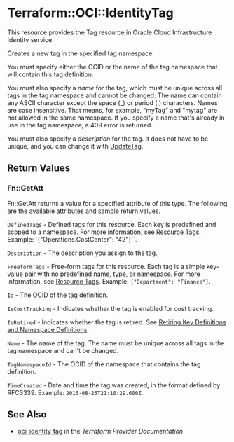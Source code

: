 # Terraform::OCI::IdentityTag

This resource provides the Tag resource in Oracle Cloud Infrastructure Identity service.

Creates a new tag in the specified tag namespace.

You must specify either the OCID or the name of the tag namespace that will contain this tag definition.

You must also specify a *name* for the tag, which must be unique across all tags in the tag namespace
and cannot be changed. The name can contain any ASCII character except the space (_) or period (.) characters.
Names are case insensitive. That means, for example, "myTag" and "mytag" are not allowed in the same namespace.
If you specify a name that's already in use in the tag namespace, a 409 error is returned.

You must also specify a *description* for the tag.
It does not have to be unique, and you can change it with
[UpdateTag](https://docs.cloud.oracle.com/iaas/api/#/en/tagging/20170901/Tag/UpdateTag).

## Return Values

### Fn::GetAtt

Fn::GetAtt returns a value for a specified attribute of this type. The following are the available attributes and sample return values.

`DefinedTags` - Defined tags for this resource. Each key is predefined and scoped to a namespace. For more information, see [Resource Tags](https://docs.cloud.oracle.com/iaas/Content/General/Concepts/resourcetags.htm). Example: `{"Operations.CostCenter": "42"}``.

`Description` - The description you assign to the tag.

`FreeformTags` - Free-form tags for this resource. Each tag is a simple key-value pair with no predefined name, type, or namespace. For more information, see [Resource Tags](https://docs.cloud.oracle.com/iaas/Content/General/Concepts/resourcetags.htm). Example: `{"Department": "Finance"}`.

`Id` - The OCID of the tag definition.

`IsCostTracking` - Indicates whether the tag is enabled for cost tracking.

`IsRetired` - Indicates whether the tag is retired. See [Retiring Key Definitions and Namespace Definitions](https://docs.cloud.oracle.com/iaas/Content/Identity/Concepts/taggingoverview.htm#Retiring).

`Name` - The name of the tag. The name must be unique across all tags in the tag namespace and can't be changed.

`TagNamespaceId` - The OCID of the namespace that contains the tag definition.

`TimeCreated` - Date and time the tag was created, in the format defined by RFC3339. Example: `2016-08-25T21:10:29.600Z`.

## See Also

* [oci_identity_tag](https://www.terraform.io/docs/providers/oci/r/identity_tag.html) in the _Terraform Provider Documentation_
